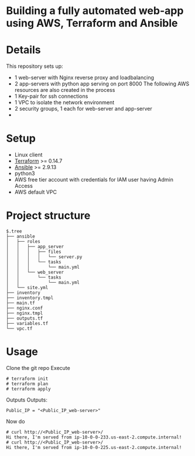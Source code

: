 # Building a fully automated web-app using AWS, Terraform and Ansible

# Details
This repository sets up:
* 1 web-server with Nginx reverse proxy and loadbalancing
* 2 app-servers with python app serving on port 8000
The following AWS resources are also created in the process
* 1 Key-pair for ssh connections
* 1 VPC to isolate the network environment
* 2 security groups, 1 each for web-server and app-server
* 

# Setup
* Linux client
* [Terraform](https://www.terraform.io/) >= 0.14.7
* [Ansible](https://www.ansible.com/) >= 2.9.13
* python3
* AWS free tier account with credentials for IAM user having Admin Access
* AWS default VPC 

# Project structure
```
$.tree
├── ansible
│   ├── roles
│   │   ├── app_server
│   │   │   ├── files
│   │   │   │   └── server.py
│   │   │   └── tasks
│   │   │       └── main.yml
│   │   └── web_server
│   │       └── tasks
│   │           └── main.yml
│   └── site.yml
├── inventory
├── inventory.tmpl
├── main.tf
├── nginx.conf
├── nginx.tmpl
├── outputs.tf
├── variables.tf
└── vpc.tf

```

# Usage
Clone the git repo
Execute
```
# terraform init
# terraform plan
# terraform apply
```
Outputs
Outputs:
```
Public_IP = "<Public_IP_web-server>"
```
Now do 
```
# curl http://<Public_IP_web-server>/
Hi there, I'm served from ip-10-0-0-233.us-east-2.compute.internal!
# curl http://<Public_IP_web-server>/
Hi there, I'm served from ip-10-0-0-225.us-east-2.compute.internal!
```
```



